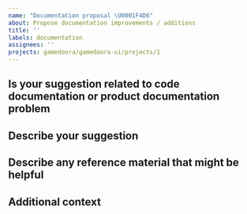 ```yaml
---
name: "Documentation proposal \U0001F4D6"
about: Propose documentation improvements / additions
title: ''
labels: documentation
assignees: ''
projects: gamedoora/gamedoora-ui/projects/1
---
```


<!--For any improvements or additions to existing documentation please be as precise and concise as possible:-->

## Is your suggestion related to code documentation or product documentation problem

<!--
* Code / Product: [e.g. Code, Product]
* File / Document Name: [e.g. README.md, package.json]
-->

## Describe your suggestion

<!-- A clear and concise description of what changes you are proposing. In the case of multiple documents, please create separate issues.  -->

## Describe any reference material that might be helpful

<!--
1. Name and description of reference material.
2. Name and description of reference material.
-->

## Additional context

<!-- Add any other context or screenshots about the proposal here. -->
